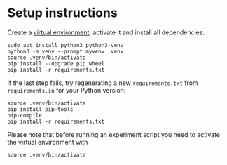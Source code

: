 # Setup instructions

Create a [virtual environment](https://docs.python.org/3/tutorial/venv.html),
activate it and install all dependencies:

    sudo apt install python3 python3-venv
    python3 -m venv --prompt myvenv .venv
    source .venv/bin/activate
    pip install --upgrade pip wheel
    pip install -r requirements.txt

If the last step fails, try regenerating a new `requirements.txt` from
`requirements.in` for your Python version:

    source .venv/bin/activate
    pip install pip-tools
    pip-compile
    pip install -r requirements.txt

Please note that before running an experiment script you need to
activate the virtual environment with

    source .venv/bin/activate
